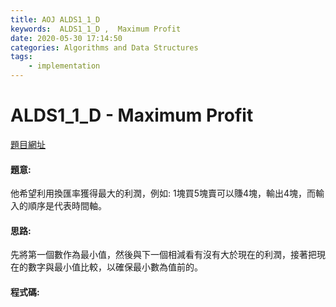 ```yaml
---
title: AOJ ALDS1_1_D
keywords:  ALDS1_1_D ,  Maximum Profit
date: 2020-05-30 17:14:50
categories: Algorithms and Data Structures
tags:
    - implementation
---
```

# ALDS1_1_D - Maximum Profit
[題目網址](https://onlinejudge.u-aizu.ac.jp/courses/lesson/1/ALDS1/1/ALDS1_1_D)


#### 題意:
他希望利用換匯率獲得最大的利潤，例如: 1塊買5塊賣可以賺4塊，輸出4塊，而輸入的順序是代表時間軸。
<!-- more -->
#### 思路:
先將第一個數作為最小值，然後與下一個相減看有沒有大於現在的利潤，接著把現在的數字與最小值比較，以確保最小數為值前的。
#### 程式碼:
<script src="https://gist.github.com/Daviswww/b456634867aba083d9230d0180c34acc.js"></script>